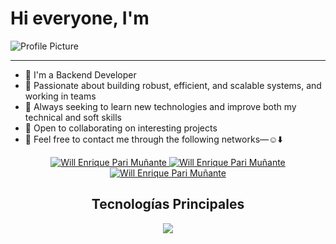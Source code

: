 <html>
<body>
    <h1>Hi everyone, I'm</h1>
    <img src="https://i.imgur.com/6KcaTyj.png" alt="Profile Picture">
    <hr>
    <ul>
        <li>🤞 I'm a Backend Developer</li>
        <li>🤩 Passionate about building robust, efficient, and scalable systems, and working in teams</li>
        <li>🌱 Always seeking to learn new technologies and improve both my technical and soft skills</li>
        <li>💏 Open to collaborating on interesting projects</li>
        <li>📩 Feel free to contact me through the following networks—☺️⬇️</li>
    </ul>


<p align="center">
        <a href="https://www.linkedin.com/in/willenrique/">
            <img border="0" alt="Will Enrique Pari Muñante" src="https://img.icons8.com/doodle/40/000000/linkedin--v2.png"/>
        </a>
        <a href="https://t.me/willenrique">
            <img border="0" alt="Will Enrique Pari Muñante" src="https://img.icons8.com/doodle/40/000000/telegram-app.png"/>
        </a>
        <a href="mailto:willenriqueparimunante@gmail.com">
            <img border="0" alt="Will Enrique Pari Muñante" src="https://img.icons8.com/doodle/38/000000/gmail-new.png"/>
        </a>
    </p>


<h2 align="center">Tecnologías Principales</h2>
    <p align="center">
        <a href="https://skillicons.dev">
            <img src="https://skillicons.dev/icons?i=git,aws,docker,azure,cs,dotnet,github,git,mongodb,mysql,postman,postgres,visualstudio" />
        </a>
    </p>
</body>
</html>
